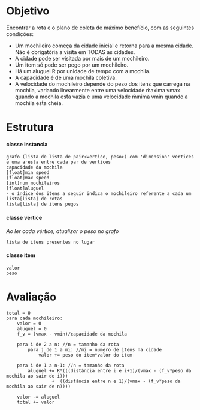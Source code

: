 # Objetivo #
Encontrar a rota e o plano de coleta de máximo benefício, com as seguintes condições:
- Um mochileiro começa da cidade inicial e retorna para a mesma cidade. Não é obrigatória a visita em TODAS as cidades.
- A cidade pode ser visitada por mais de um mochileiro.
- Um item só pode ser pego por um mochileiro.
- Há um aluguel R por unidade de tempo com a mochila.
- A capacidade é de uma mochila coletiva.
- A velocidade do mochileiro depende do peso dos itens que carrega na mochila, variando linearmente entre uma velocidade ḿaxima vmax quando a mochila est́a vazia e uma velocidade ḿınima vmin quando a mochila est́a cheia.

# Estrutura #
#### classe instancia ####
	grafo (lista de lista de pair<vertice, peso>) com 'dimension' vertices e uma aresta entre cada par de vertices
	capacidade da mochila
	[float]min speed
	[float]max speed
	[int]num mochileiros
	[float]aluguel
	- o índice dos itens a seguir indica o mochileiro referente a cada um
	lista[lista] de rotas
	lista[lista] de itens pegos
#### classe vertice ####
*Ao ler cada vértice, atualizar o peso no grafo*
	
	lista de itens presentes no lugar
#### classe item ####
	valor
	peso

# Avaliação #

	total = 0
	para cada mochileiro:
		valor = 0
		aluguel = 0
		f_v = (vmax - vmin)/capacidade da mochila

		para i de 2 a n: //n = tamanho da rota
			para j de 1 a mi: //mi = numero de itens na cidade
				valor += peso do item*valor do item

		para i de 1 a n-1: //n = tamanho da rota
			aluguel += R*(((distância entre i e i+1)/(vmax - (f_v*peso da mochila ao sair de i)))
					 +  ((distância entre n e 1)/(vmax - (f_v*peso da mochila ao sair de n))))

		valor -= aluguel
		total += valor
